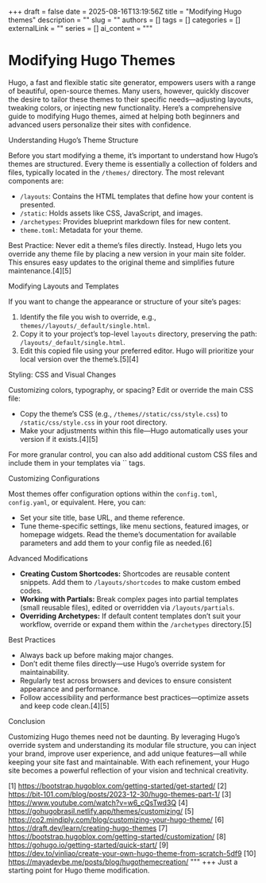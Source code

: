 +++ 
draft = false
date = 2025-08-16T13:19:56Z
title = "Modifying Hugo themes"
description = ""
slug = ""
authors = []
tags = []
categories = []
externalLink = ""
series = []
ai_content = """
# Modifying Hugo Themes

Hugo, a fast and flexible static site generator, empowers users with a range of beautiful, open-source themes. Many users, however, quickly discover the desire to tailor these themes to their specific needs—adjusting layouts, tweaking colors, or injecting new functionality. Here’s a comprehensive guide to modifying Hugo themes, aimed at helping both beginners and advanced users personalize their sites with confidence.

Understanding Hugo’s Theme Structure

Before you start modifying a theme, it’s important to understand how Hugo’s themes are structured. Every theme is essentially a collection of folders and files, typically located in the `/themes/` directory. The most relevant components are:

- `/layouts`: Contains the HTML templates that define how your content is presented.
- `/static`: Holds assets like CSS, JavaScript, and images.
- `/archetypes`: Provides blueprint markdown files for new content.
- `theme.toml`: Metadata for your theme.

Best Practice: Never edit a theme’s files directly. Instead, Hugo lets you override any theme file by placing a new version in your main site folder. This ensures easy updates to the original theme and simplifies future maintenance.[4][5]

Modifying Layouts and Templates

If you want to change the appearance or structure of your site’s pages:

1. Identify the file you wish to override, e.g., `themes//layouts/_default/single.html`.
2. Copy it to your project’s top-level `layouts` directory, preserving the path: `/layouts/_default/single.html`.
3. Edit this copied file using your preferred editor. Hugo will prioritize your local version over the theme’s.[5][4]

Styling: CSS and Visual Changes

Customizing colors, typography, or spacing? Edit or override the main CSS file:

- Copy the theme’s CSS (e.g., `/themes//static/css/style.css`) to `/static/css/style.css` in your root directory.
- Make your adjustments within this file—Hugo automatically uses your version if it exists.[4][5]

For more granular control, you can also add additional custom CSS files and include them in your templates via `` tags.

Customizing Configurations

Most themes offer configuration options within the `config.toml`, `config.yaml`, or equivalent. Here, you can:

- Set your site title, base URL, and theme reference.
- Tune theme-specific settings, like menu sections, featured images, or homepage widgets.
Read the theme’s documentation for available parameters and add them to your config file as needed.[6]

Advanced Modifications

- **Creating Custom Shortcodes:** Shortcodes are reusable content snippets. Add them to `/layouts/shortcodes` to make custom embed codes.
- **Working with Partials:** Break complex pages into partial templates (small reusable files), edited or overridden via `/layouts/partials`.
- **Overriding Archetypes:** If default content templates don’t suit your workflow, override or expand them within the `/archetypes` directory.[5]

Best Practices

- Always back up before making major changes.
- Don’t edit theme files directly—use Hugo’s override system for maintainability.
- Regularly test across browsers and devices to ensure consistent appearance and performance.
- Follow accessibility and performance best practices—optimize assets and keep code clean.[4][5]

Conclusion

Customizing Hugo themes need not be daunting. By leveraging Hugo’s override system and understanding its modular file structure, you can inject your brand, improve user experience, and add unique features—all while keeping your site fast and maintainable. With each refinement, your Hugo site becomes a powerful reflection of your vision and technical creativity.

[1] https://bootstrap.hugoblox.com/getting-started/get-started/
[2] https://bit-101.com/blog/posts/2023-12-30/hugo-themes-part-1/
[3] https://www.youtube.com/watch?v=w6_cQsTwd3Q
[4] https://gohugobrasil.netlify.app/themes/customizing/
[5] https://co2.mindiply.com/blog/customizing-your-hugo-theme/
[6] https://draft.dev/learn/creating-hugo-themes
[7] https://bootstrap.hugoblox.com/getting-started/customization/
[8] https://gohugo.io/getting-started/quick-start/
[9] https://dev.to/vinliao/create-your-own-hugo-theme-from-scratch-5df9
[10] https://mayadevbe.me/posts/blog/hugothemecreation/
"""
+++
Just a starting point for Hugo theme modification.
